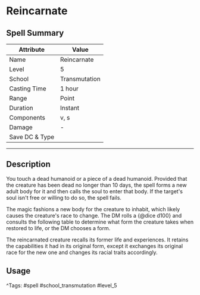 # Reincarnate

## Spell Summary

| Attribute        | Value                  |
|------------------|------------------------|
| Name             | Reincarnate                 |
| Level            | 5                |
| School           | Transmutation          |
| Casting Time     | 1 hour              |
| Range            | Point            |
| Duration         | Instant             |
| Components       | v, s             |
| Damage           | -               |
| Save DC & Type   |              |

---

## Description

You touch a dead humanoid or a piece of a dead humanoid. Provided that the creature has been dead no longer than 10 days, the spell forms a new adult body for it and then calls the soul to enter that body. If the target's soul isn't free or willing to do so, the spell fails.

The magic fashions a new body for the creature to inhabit, which likely causes the creature's race to change. The DM rolls a {@dice d100} and consults the following table to determine what form the creature takes when restored to life, or the DM chooses a form.

The reincarnated creature recalls its former life and experiences. It retains the capabilities it had in its original form, except it exchanges its original race for the new one and changes its racial traits accordingly.

## Usage


^Tags: #spell #school_transmutation #level_5